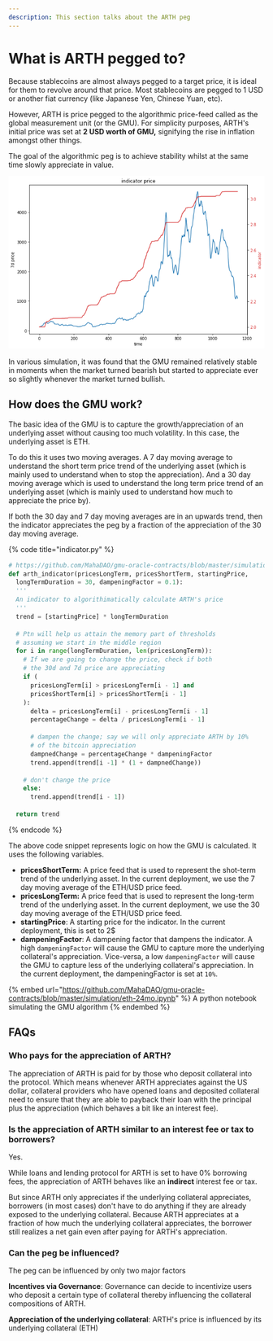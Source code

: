 ```yaml
---
description: This section talks about the ARTH peg
---
```


# What is ARTH pegged to?

Because stablecoins are almost always pegged to a target price, it is ideal for them to revolve around that price. Most stablecoins are pegged to 1 USD  or another fiat currency (like Japanese Yen, Chinese Yuan, etc).&#x20;

However, ARTH is price pegged to the algorithmic price-feed called as the global measurement unit (or the GMU). For simplicity purposes, ARTH's initial price was set at **2 USD worth of GMU,** signifying the rise in inflation amongst other things.

The goal of the algorithmic peg is to achieve stability whilst at the same time slowly appreciate in value.

![A sample simulation of the GMU indicator](<.gitbook/assets/image (9).png>)

In various simulation, it was found that the GMU remained relatively stable in moments when the market turned bearish but started to appreciate ever so slightly whenever the market turned bullish.

## How does the GMU work?

The basic idea of the GMU is to capture the growth/appreciation of an underlying asset without causing too much volatility. In this case, the underlying asset is ETH.

To do this it uses two moving averages. A 7 day moving average to understand the short term price trend of the underlying asset (which is mainly used to understand when to stop the appreciation). And a 30 day moving average which is used to understand the long term price trend of an underlying asset (which is mainly used to understand how much to appreciate the price by).

If both the 30 day and 7 day moving averages are in an upwards trend, then the indicator appreciates the peg by a fraction of the appreciation of the 30 day moving average.

{% code title="indicator.py" %}
```python
# https://github.com/MahaDAO/gmu-oracle-contracts/blob/master/simulation/indicator.py
def arth_indicator(pricesLongTerm, pricesShortTerm, startingPrice,  
  longTermDuration = 30, dampeningFactor = 0.1):
  '''
  An indicator to algorithimatically calculate ARTH's price
  '''
  trend = [startingPrice] * longTermDuration

  # Ptn will help us attain the memory part of thresholds
  # assuming we start in the middle region
  for i in range(longTermDuration, len(pricesLongTerm)):
    # If we are going to change the price, check if both 
    # the 30d and 7d price are appreciating
    if (
      pricesLongTerm[i] > pricesLongTerm[i - 1] and 
      pricesShortTerm[i] > pricesShortTerm[i - 1]
    ):
      delta = pricesLongTerm[i] - pricesLongTerm[i - 1]
      percentageChange = delta / pricesLongTerm[i - 1]

      # dampen the change; say we will only appreciate ARTH by 10% 
      # of the bitcoin appreciation
      dampnedChange = percentageChange * dampeningFactor
      trend.append(trend[i -1] * (1 + dampnedChange))

    # don't change the price
    else:
      trend.append(trend[i - 1])

  return trend
```
{% endcode %}

The above code snippet represents logic on how the GMU is calculated. It uses the following variables.

* **pricesShortTerm:** A price feed that is used to represent the shot-term trend of the underlying asset. In the current deployment, we use the 7 day moving average of the ETH/USD price feed.
* **pricesLongTerm:** A price feed that is used to represent the long-term trend of the underlying asset. In the current deployment, we use the 30 day moving average of the ETH/USD price feed.
* **startingPrice**: A starting price for the indicator. In the current deployment, this is set to 2$
* **dampeningFactor**: A dampening factor that dampens the indicator. A high `dampeningFactor` will cause the GMU to capture more the underlying collateral's appreciation. Vice-versa, a low `dampeningFactor` will cause the GMU to capture less of the underlying collateral's appreciation. In the current deployment, the dampeningFactor is set at `10%`.

{% embed url="https://github.com/MahaDAO/gmu-oracle-contracts/blob/master/simulation/eth-24mo.ipynb" %}
A python notebook simulating the GMU algorithm
{% endembed %}

## FAQs

### Who pays for the appreciation of ARTH?

The appreciation of ARTH is paid for by those who deposit collateral into the protocol. Which means whenever ARTH appreciates against the US dollar, collateral providers who have opened loans and deposited collateral need to ensure that they are able to payback their loan with the principal plus the appreciation (which behaves a bit like an interest fee).

### Is the appreciation of ARTH  similar to an interest fee or tax to borrowers?

Yes.&#x20;

While loans and lending protocol for ARTH is set to have 0% borrowing fees, the appreciation of ARTH behaves like an **indirect** interest fee or tax.

But since ARTH only appreciates if the underlying collateral appreciates, borrowers (in most cases) don't have to do anything if they are already exposed to the underlying collateral. Because ARTH appreciates at a fraction of how much the underlying collateral appreciates, the borrower still realizes a net gain even after paying for ARTH's appreciation.

### Can the peg be influenced?

The peg can be influenced by only two major factors&#x20;

**Incentives via Governance**: Governance can decide to incentivize users who deposit a certain type of collateral thereby influencing the collateral compositions of ARTH.

**Appreciation of the underlying collateral**: ARTH's price is influenced by its underlying collateral (ETH)
